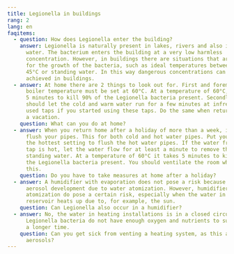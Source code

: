 ```yaml
---
title: Legionella in buildings
rang: 2
lang: en
faqitems:
  - question: How does Legionella enter the building?
    answer: Legionella is naturally present in lakes, rivers and also in our tap
      water. The bacterium enters the building at a very low harmless
      concentration. However, in buildings there are situations that are optimal
      for the growth of the bacteria, such as ideal temperatures between 20 and
      45°C or standing water. In this way dangerous concentrations can be
      achieved in buildings.
  - answer: At home there are 2 things to look out for. First and foremost, the
      boiler temperature must be set at 60°C. At a temperature of 60°C, it takes
      5 minutes to kill 90% of the Legionella bacteria present. Secondly, you
      should let the cold and warm water run for a few minutes at infrequently
      used taps if you started using these taps. Do the same when returning from
      a vacation.
    question: What can you do at home?
  - answer: When you return home after a holiday of more than a week, it is best to
      flush your pipes. This for both cold and hot water pipes. Put your tap on
      the hottest setting to flush the hot water pipes. If the water from the
      tap is hot, let the water flow for at least a minute to remove the
      standing water. At a temperature of 60°C it takes 5 minutes to kill 90% of
      the Legionella bacteria present. You should ventilate the room while doing
      this.
    question: Do you have to take measures at home after a holiday?
  - answer: A humidifier with evaporation does not pose a risk because there is no
      aerosol development due to water atomization. However, humidifiers with
      atomization do pose a certain risk, especially when the water in the water
      reservoir heats up due to, for example, the sun.
    question: Can Legionella also occur in a humidifier?
  - answer: No, the water in heating installations is in a closed circuit.
      Legionella bacteria do not have enough oxygen and nutrients to survive for
      a longer time.
    question: Can you get sick from venting a heating system, as this also releases
      aerosols?
---
```

